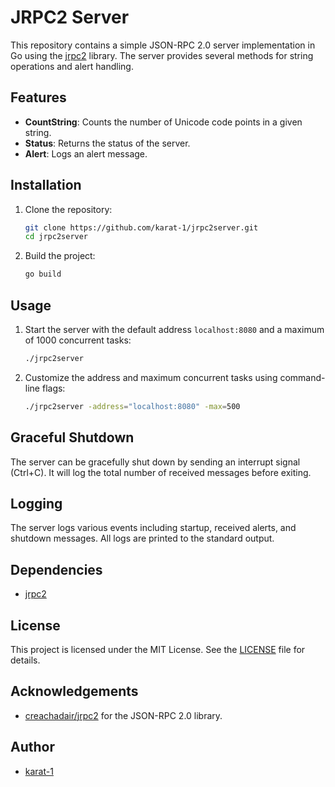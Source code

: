 # JRPC2 Server

This repository contains a simple JSON-RPC 2.0 server implementation in Go using the [jrpc2](https://pkg.go.dev/github.com/creachadair/jrpc2) library. The server provides several methods for string operations and alert handling.

## Features

- **CountString**: Counts the number of Unicode code points in a given string.
- **Status**: Returns the status of the server.
- **Alert**: Logs an alert message.

## Installation

1. Clone the repository:
   ```sh
   git clone https://github.com/karat-1/jrpc2server.git
   cd jrpc2server
   ```

2. Build the project:
   ```sh
   go build
   ```

## Usage

1. Start the server with the default address `localhost:8080` and a maximum of 1000 concurrent tasks:
   ```sh
   ./jrpc2server
   ```

2. Customize the address and maximum concurrent tasks using command-line flags:
   ```sh
   ./jrpc2server -address="localhost:8080" -max=500
   ```

## Graceful Shutdown

The server can be gracefully shut down by sending an interrupt signal (Ctrl+C). It will log the total number of received messages before exiting.

## Logging

The server logs various events including startup, received alerts, and shutdown messages. All logs are printed to the standard output.

## Dependencies

- [jrpc2](https://pkg.go.dev/github.com/creachadair/jrpc2)

## License

This project is licensed under the MIT License. See the [LICENSE](LICENSE) file for details.

## Acknowledgements

- [creachadair/jrpc2](https://github.com/creachadair/jrpc2) for the JSON-RPC 2.0 library.

## Author

- [karat-1](https://github.com/karat-1)
